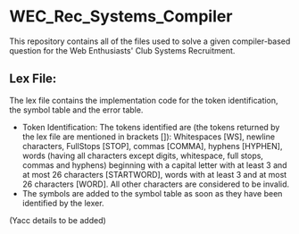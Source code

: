 # WEC_Rec_Systems_Compiler

This repository contains all of the files used to solve a given compiler-based question for the Web Enthusiasts' Club Systems Recruitment.

## Lex File: 
The lex file contains the implementation code for the token identification, the symbol table and the error table.
* Token Identification: The tokens identified are (the tokens returned by the lex file are mentioned in brackets []): Whitespaces [WS], newline characters, FullStops [STOP], commas [COMMA], hyphens [HYPHEN], words (having all characters except digits, whitespace, full stops, commas and hyphens) beginning with a capital letter with at least 3 and at most 26 characters [STARTWORD], words with at least 3 and at most 26 characters [WORD]. All other characters are considered to be invalid.
* The symbols are added to the symbol table as soon as they have been identified by the lexer.

(Yacc details to be added)
